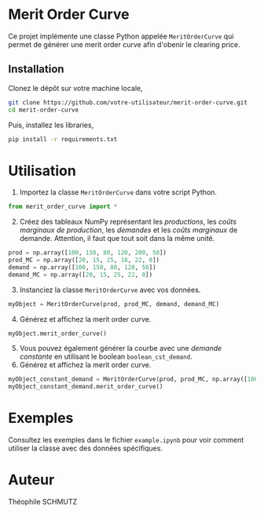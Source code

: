 # Merit Order Curve

Ce projet implémente une classe Python appelée `MeritOrderCurve` qui permet de générer une merit order curve afin d'obenir le clearing price. 

## Installation

Clonez le dépôt sur votre machine locale,
```bash
git clone https://github.com/votre-utilisateur/merit-order-curve.git
cd merit-order-curve
```
Puis, installez les libraries,
```bash
pip install -r requirements.txt
```
# Utilisation

1. Importez la classe `MeritOrderCurve` dans votre script Python.

```python
from merit_order_curve import *
```

2. Créez des tableaux NumPy représentant les *productions*, les *coûts marginaux de production*, les *demandes* et les *coûts marginaux* de demande. Attention, il faut que tout soit dans la même unité. 
```python
prod = np.array([100, 150, 80, 120, 200, 50])
prod_MC = np.array([20, 15, 25, 18, 22, 0])
demand = np.array([100, 150, 80, 120, 50])
demand_MC = np.array([20, 15, 25, 22, 0])
```

3. Instanciez la classe `MeritOrderCurve` avec vos données.
```python
myObject = MeritOrderCurve(prod, prod_MC, demand, demand_MC)
```

4. Générez et affichez la merit order curve.
```python
myObject.merit_order_curve()
```

5. Vous pouvez également générer la courbe avec une *demande constante* en utilisant le boolean `boolean_cst_demand`.
4. Générez et affichez la merit order curve.
```python
myObject_constant_demand = MeritOrderCurve(prod, prod_MC, np.array([100]), boolean_cst_demand=True)
myObject_constant_demand.merit_order_curve()
```

# Exemples
Consultez les exemples dans le fichier `example.ipynb` pour voir comment utiliser la classe avec des données spécifiques.

# Auteur
Théophile SCHMUTZ